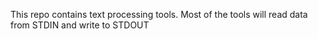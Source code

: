 This repo contains text processing tools. Most of the tools will read data from STDIN and write to STDOUT
